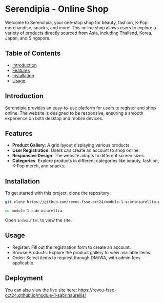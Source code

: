 # Serendipia - Online Shop

Welcome to Serendipia, your one-stop shop for beauty, fashion, K-Pop merchandise, snacks, and more! This online shop allows users to explore a variety of products directly sourced from Asia, including Thailand, Korea, Japan, and Singapore.

## Table of Contents
- [Introduction](#introduction)
- [Features](#features)
- [Installation](#installation)
- [Usage](#usage)

## Introduction
Serendipia provides an easy-to-use platform for users to register and shop online. The website is designed to be responsive, ensuring a smooth experience on both desktop and mobile devices.

## Features
- **Product Gallery**: A grid layout displaying various products.
- **User Registration**: Users can create an account to shop online.
- **Responsive Design**: The website adapts to different screen sizes.
- **Categories**: Explore products in different categories like beauty, fashion, K-Pop merch, and snacks.

## Installation
To get started with this project, clone the repository:

```bash
git clone https://github.com/revou-fsse-oct24/module-1-sabrinaurellia.git

cd module-1-sabrinaurellia
```
Open `ìndex.html` to view the site.

## Usage
- Register: Fill out the registration form to create an account.
- Browse Products: Explore the product gallery to view available items.
- Order: Select items to request through DM/WA, with admin fees applicable.

## Deployment
You can also view the live site here: https://revou-fsse-oct24.github.io/module-1-sabrinaurellia/


